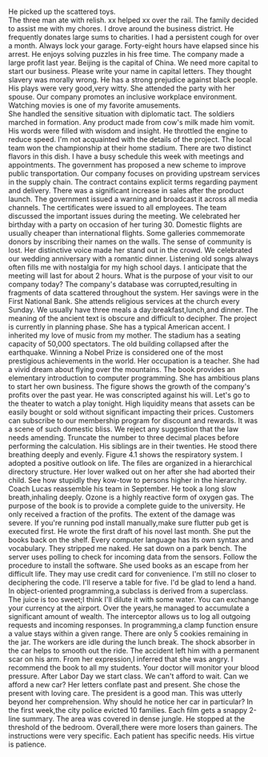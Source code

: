 He picked up the scattered toys.    
The three man ate with relish.
xx helped xx over the rail.
The family decided to assist me with my chores.
I drove around the business district.
He frequently donates large sums to charities.
I had a persistent cough for over a month.
Always lock your garage.
Forty-eight hours have elapsed since his arrest.
He enjoys solving puzzles in his free time.
The company made a large profit last year.
Beijing is the capital of China.
We need more capital to start our business.
Please write your name in capital letters.
They thought slavery was morally wrong.
He has a strong prejudice against black people.
His plays were very good,very witty.
She attended the party with her spouse.
Our company promotes an inclusive workplace environment.
Watching movies is one of my favorite amusements.   
She handled the sensitive situation with diplomatic tact.
The soldiers marched in formation.
Any product made from cow's milk made him vomit.
His words were filled with wisdom and insight.
He throttled the engine to reduce speed.
I'm not acquainted with the details of the project.
The local team won the championship at their home stadium.
There are two distinct flavors in this dish.
I have a busy schedule this week with meetings and appointments.
The government has proposed a new scheme to improve public transportation.
Our company focuses on providing upstream services in the supply chain.
The contract contains explicit terms regarding payment and delivery.
There was a significant increase in sales after the product launch.
The government issued a warning and broadcast it across all media channels.
The certificates were issued to all employees.
The team discussed the important issues during the meeting.
We celebrated her birthday with a party on occasion of her turing 30.
Domestic flights are usually cheaper than international flights.
Some galleries commemorate donors by inscribing their names on the walls. 
The sense of community is lost.
Her distinctive voice made her stand out in the crowd.
We celebrated our wedding anniversary with a romantic dinner.
Listening old songs always often fills me with nostalgia for my high school days.
I anticipate that the meeting will last for about 2 hours.
What is the purpose of your visit to our company today?
The company's database was corrupted,resulting in fragments of data scattered throughout the system.
Her savings were in the First National Bank.
She attends religious services at the church every Sunday.
We usually have three meals a day:breakfast,lunch,and dinner.
The meaning of the ancient text is obscure and difficult to decipher.
The project is currently in planning phase.
She has a typical American accent.
I inherited my love of music from my mother.
The stadium has a seating capacity of 50,000 spectators.
The old building collapsed after the earthquake.
Winning a Nobel Prize is considered one of the most prestigious achievements in the world.
Her occupation is a teacher.
She had a vivid dream about flying over the mountains.
The book provides an elementary introduction to computer programming.
She has ambitious plans to start her own business.
The figure shows the growth of the company's profits over the past year.
He was conscripted against his will.
Let's go to the theater to watch a play tonight.
High liquidity means that assets can be easily bought or sold without significant impacting their prices.
Customers can subscribe to our membership program for discount and rewards.
It was a scene of such domestic bliss.
We reject any suggestion that the law needs amending.
Truncate the number to three decimal places before performing the calculation.
His siblings are in their twenties. 
He stood there breathing deeply and evenly.
Figure 4.1 shows the respiratory system.
I adopted a positive outlook on life.
The files are organized in a hierarchical directory structure.
Her lover walked out on her after she had aborted their child.
See how stupidly they kow-tow to persons higher in the hierarchy.
Coach Lucas reassemble his team in September.
He took a long slow breath,inhaling deeply.
Ozone is a highly reactive form of oxygen gas.
The purpose of the book is to provide a complete guide to the university.
He only received a fraction of the profits.
The extent of the damage was severe.
If you're running pod install manually,make sure flutter pub get is executed first.
He wrote the first draft of his novel last month.
She put the books back on the shelf.
Every computer language has its own syntax and vocabulary.
They stripped me naked.
He sat down on a park bench.
The server uses polling to check for incoming data from the sensors.
Follow the procedure to install the software.
She used books as an escape from her difficult life.
They may use credit card for convenience.
I'm still no closer to deciphering the code.
I'll reserve a table for five.
I'd be glad to lend a hand.
In object-oriented programming,a subclass is derived from a superclass. 
The juice is too sweet;I think I'll dilute it with some water.
You can exchange your currency at the airport.
Over the years,he managed to accumulate a significant amount of wealth.
The interceptor allows us to log all outgoing requests and incoming responses.
In programming,a clamp function ensure a value stays within a given range.
There are only 5 cookies remaining in the jar.
The workers are idle during the lunch break.
The shock absorber in the car helps to smooth out the ride.
The accident left him with a permanent scar on his arm.
From her expression,I inferred that she was angry.
I recommend the book to all my students.
Your doctor will monitor your blood pressure.
After Labor Day we start class.
We can't afford to wait.
Can we afford a new car?
Her letters conflate past and present.
She chose the present with loving care.
The president is a good man.
This was utterly beyond her comprehension.
Why should he notice her car in particular?
In the first week,the city police evicted 10 families.
Each film gets a snappy 2-line summary.
The area was covered in dense jungle.
He stopped at the threshold of the bedroom.
Overall,there were more losers than gainers.
The instructions were very specific.
Each patient has specific needs.
His virtue is patience.